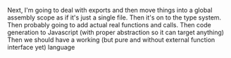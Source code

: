 
Next, I'm going to deal with exports and then move things into a global assembly scope as if it's just a single file.
Then it's on to the type system.
Then probably going to add actual real functions and calls.
Then code generation to Javascript (with proper abstraction so it can target anything)
Then we should have a working (but pure and without external function interface yet) language